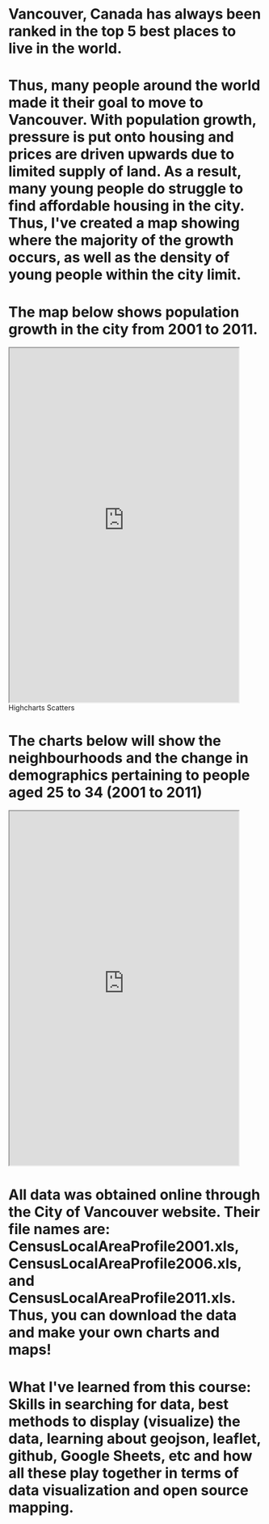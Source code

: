 # Vancouver, Canada has always been ranked in the top 5 best places to live in the world. 
# Thus, many people around the world made it their goal to move to Vancouver. With population growth, pressure is put onto housing and prices are driven upwards due to limited supply of land. As a result, many young people do struggle to find affordable housing in the city. Thus, I've created a map showing where the majority of the growth occurs, as well as the density of young people within the city limit.

# The map below shows population growth in the city from 2001 to 2011.
<iframe src="https://cheungkl04.github.io/LT-Maps-w-G-Sheets/" width="90%" height="700"></iframe>
Highcharts Scatters

# The charts below will show the neighbourhoods and the change in demographics pertaining to people aged 25 to 34 (2001 to 2011)
<iframe src="https://cheungkl04.github.io/highcharts-scatter-csvs" width="90%" height="700"></iframe>

# All data was obtained online through the City of Vancouver website. Their file names are: CensusLocalAreaProfile2001.xls, CensusLocalAreaProfile2006.xls, and CensusLocalAreaProfile2011.xls. Thus, you can download the data and make your own charts and maps!
# What I've learned from this course: Skills in searching for data, best methods to display (visualize) the data, learning about geojson, leaflet, github, Google Sheets, etc and how all these play together in terms of data visualization and open source mapping.

